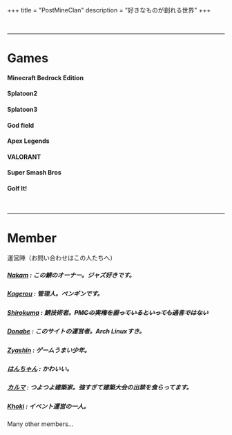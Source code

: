 +++
title = "PostMineClan"
description = "好きなものが創れる世界"
+++

<br>
<hr>

# Games
#### Minecraft Bedrock Edition
#### Splatoon2
#### Splatoon3
#### God field
#### Apex Legends
#### VALORANT
#### Super Smash Bros
#### Golf It!

<br>
<hr>

# Member
運営陣（お問い合わせはこの人たちへ）
##### [Nakam](https://twitter.com/NakaMCBE) : この鯖のオーナー。ジャズ好きです。
##### [Kagerou](https://twitter.com/taikokagerou4) : 管理人。ペンギンです。
##### [Shirokuma](https://twitter.com/mckenchiku) : 鯖技術者。~~PMCの実権を握っているといっても過言ではない~~
##### [Donabe](https://twitter.com/A10donabe) : このサイトの運営者。Arch Linuxすき。
##### [Zyashin](https://twitter.com/zyashin0319sub) : ゲームうまい少年。
##### [はんちゃん](https://twitter.com/__salut) : かわいい。
##### [カルマ](https://twitter.com/kkkkkaruma) : つよつよ建築家。強すぎて建築大会の出禁を食らってます。
##### [Khoki](https://twitter.com/khoki328) : イベント運営の一人。

Many other members...
